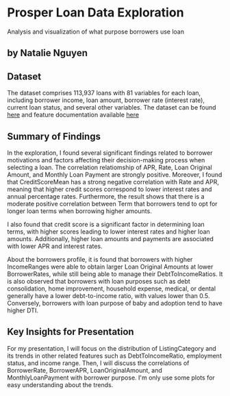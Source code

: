 # Prosper Loan Data Exploration
Analysis and visualization of what purpose borrowers use loan
## by Natalie Nguyen


## Dataset

The dataset comprises 113,937 loans with 81 variables for each loan, including borrower income, loan amount, borrower rate (interest rate), current loan status, and several other variables. The dataset can be found [here](https://www.google.com/url?q=https://www.google.com/url?q%3Dhttps://s3.amazonaws.com/udacity-hosted-downloads/ud651/prosperLoanData.csv%26amp;sa%3DD%26amp;ust%3D1581581520570000&sa=D&source=editors&ust=1680228808838503&usg=AOvVaw2ZhuLaV97qIFehzFzaZJHE) and feature documentation available [here](https://www.google.com/url?q=https://docs.google.com/spreadsheet/ccc?key%3D0AllIqIyvWZdadDd5NTlqZ1pBMHlsUjdrOTZHaVBuSlE%26usp%3Dsharing&sa=D&source=editors&ust=1680228808839437&usg=AOvVaw2NcoT5Kff74ljns9W-il6u)

## Summary of Findings

In the exploration, I found several significant findings related to borrower motivations and factors affecting their decision-making process when selecting a loan. The correlation relatiomship of APR, Rate, Loan Original Amount, and Monthly Loan Payment are strongly positive. Moreover, I found that CreditScoreMean has a strong negative correlation with Rate and APR, meaning that higher credit scores correspond to lower interest rates and annual percentage rates. Furthermore, the result shows that there is a moderate positive correlation between Term that borrowers tend to opt for longer loan terms when borrowing higher amounts.

I also found that credit score is a significant factor in determining loan terms, with higher scores leading to lower interest rates and higher loan amounts. Additionally, higher loan amounts and payments are associated with lower APR and interest rates. 

About the borrowers profile, it is found that borrowers with higher IncomeRanges were able to obtain larger Loan Original Amounts at lower BorrowerRates, while still being able to manage their DebtToIncomeRatios. It is also observed that borrowers with loan purposes such as debt consolidation, home improvement, household expense, medical, or dental generally have a lower debt-to-income ratio, with values lower than 0.5. Conversely, borrowers with loan purpose of baby and adoption tend to have higher DTI.


## Key Insights for Presentation

For my presentation, I will focus on the distribution of ListingCategory and its trends in other related features such as DebtToIncomeRatio, employment status, and income range. Then, I will discuss the correlations of BorrowerRate, BorrowerAPR, LoanOriginalAmount, and MonthlyLoanPayment with borrower purpose. I'm only use some plots for easy understanding about the trends. 
